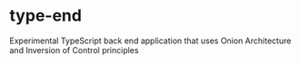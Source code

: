 # type-end
Experimental TypeScript back end application that uses Onion Architecture and Inversion of Control principles
